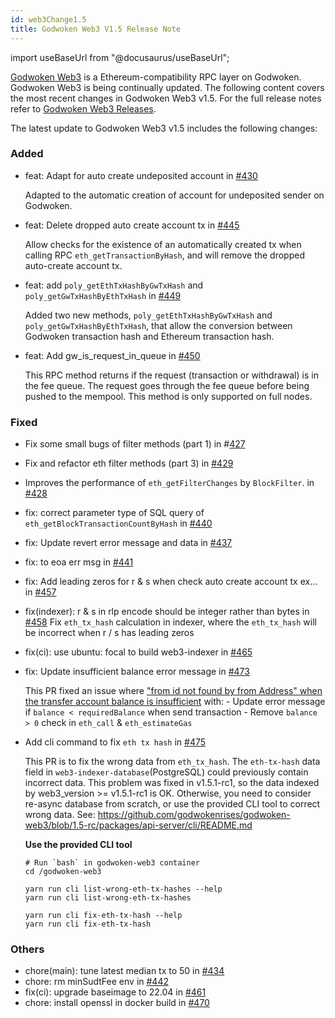 ```yaml
---
id: web3Change1.5
title: Godwoken Web3 V1.5 Release Note
---
```

import useBaseUrl from "@docusaurus/useBaseUrl";

[Godwoken Web3](https://github.com/godwokenrises/godwoken-web3) is a Ethereum-compatibility RPC layer on Godwoken. Godwoken Web3 is being continually updated. The following content covers the most recent changes in Godwoken Web3 v1.5. For the full release notes refer to [Godwoken Web3 Releases](https://github.com/godwokenrises/godwoken-web3/releases).

The latest update to Godwoken Web3 v1.5 includes the following changes:

### Added

- feat: Adapt for auto create undeposited account in [#430](https://github.com/godwokenrises/godwoken-web3/pull/430)

    Adapted to the automatic creation of account for undeposited sender on Godwoken.

- feat: Delete dropped auto create account tx in [#445](https://github.com/godwokenrises/godwoken-web3/pull/445)

    Allow checks for the existence of an automatically created tx when calling RPC `eth_getTransactionByHash`, and will remove the dropped auto-create account tx.

- feat: add `poly_getEthTxHashByGwTxHash` and `poly_getGwTxHashByEthTxHash` in [#449](https://github.com/godwokenrises/godwoken-web3/pull/449)

    Added two new methods, `poly_getEthTxHashByGwTxHash` and `poly_getGwTxHashByEthTxHash`, that allow the conversion between Godwoken transaction hash and Ethereum transaction hash.

- feat: Add gw_is_request_in_queue in [#450](https://github.com/godwokenrises/godwoken-web3/pull/450)

    This RPC method returns if the request (transaction or withdrawal) is in the fee queue. The request goes through the fee queue before being pushed to the mempool. This method is only supported on full nodes.


### Fixed

- Fix some small bugs of filter methods (part 1) in #[427](https://github.com/godwokenrises/godwoken-web3/pull/427)

- Fix and refactor eth filter methods (part 3) in [#429](https://github.com/godwokenrises/godwoken-web3/pull/429)

- Improves the performance of `eth_getFilterChanges` by `BlockFilter`. in [#428](https://github.com/godwokenrises/godwoken-web3/pull/428)

- fix: correct parameter type of SQL query of `eth_getBlockTransactionCountByHash` in [#440](https://github.com/godwokenrises/godwoken-web3/pull/440)

- fix: Update revert error message and data in [#437](https://github.com/godwokenrises/godwoken-web3/pull/437)

- fix: to eoa err msg in [#441](https://github.com/godwokenrises/godwoken-web3/pull/441)

- fix: Add leading zeros for r & s when check auto create account tx ex… in [#457](https://github.com/godwokenrises/godwoken-web3/pull/457)

- fix(indexer): r & s in rlp encode should be integer rather than bytes in [#458](https://github.com/godwokenrises/godwoken-web3/pull/458)
    Fix `eth_tx_hash` calculation in indexer, where the `eth_tx_hash` will be incorrect when r / s has leading zeros

- fix(ci): use ubuntu: focal to build web3-indexer in [#465](https://github.com/godwokenrises/godwoken-web3/pull/465)

- fix: Update insufficient balance error message in [#473](https://github.com/godwokenrises/godwoken-web3/pull/473)

    This PR fixed an issue where ["from id not found by from Address" when the transfer account balance is insufficient](https://github.com/godwokenrises/godwoken-web3/issues/468) with:
        - Update error message if `balance < requiredBalance` when send transaction
        - Remove `balance > 0` check in `eth_call` & `eth_estimateGas`

- Add cli command to fix  `eth tx hash` in [#475](https://github.com/godwokenrises/godwoken-web3/pull/475)

    This PR is to fix the wrong data from `eth_tx_hash`. The `eth-tx-hash` data field in `web3-indexer-database`(PostgreSQL) could previously contain incorrect data. This problem was fixed in v1.5.1-rc1, so the data indexed by web3_version >= v1.5.1-rc1 is OK. Otherwise, you need to consider re-async database from scratch, or use the provided CLI tool to correct wrong data. See: https://github.com/godwokenrises/godwoken-web3/blob/1.5-rc/packages/api-server/cli/README.md

    **Use the provided CLI tool**

    ```
    # Run `bash` in godwoken-web3 container
    cd /godwoken-web3

    yarn run cli list-wrong-eth-tx-hashes --help
    yarn run cli list-wrong-eth-tx-hashes

    yarn run cli fix-eth-tx-hash --help
    yarn run cli fix-eth-tx-hash
    ```

### Others

- chore(main): tune latest median tx to 50 in [#434](https://github.com/godwokenrises/godwoken-web3/pull/434)
- chore: rm minSudtFee env in [#442](https://github.com/godwokenrises/godwoken-web3/pull/442)
- fix(ci): upgrade baseimage to 22.04 in [#461](https://github.com/godwokenrises/godwoken-web3/pull/461)
- chore: install openssl in docker build  in [#470](https://github.com/godwokenrises/godwoken-web3/pull/470)

